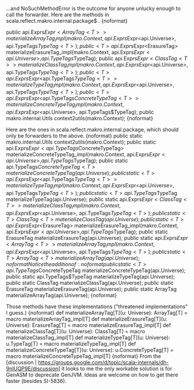 ...and NoSuchMethodError is the outcome for anyone unlucky enough to call the forwarder.  Here are the methods in scala.reflect.makro.internal.package$ .
{noformat}

public <T> api.Exprs$Expr<ArrayTag<T>> materializeArrayTag_impl(makro.Context, api.Exprs$Expr<api.Universe>, api.TypeTags$TypeTag<T>);
public <T> api.Exprs$Expr<ErasureTag<T>> materializeErasureTag_impl(makro.Context, api.Exprs$Expr<api.Universe>, api.TypeTags$TypeTag<T>);
public <T> api.Exprs$Expr<ClassTag<T>> materializeClassTag_impl(makro.Context, api.Exprs$Expr<api.Universe>, api.TypeTags$TypeTag<T>);
public <T> api.Exprs$Expr<api.TypeTags$TypeTag<T>> materializeTypeTag_impl(makro.Context, api.Exprs$Expr<api.Universe>, api.TypeTags$TypeTag<T>);
public <T> api.Exprs$Expr<api.TypeTags$ConcreteTypeTag<T>> materializeConcreteTypeTag_impl(makro.Context, api.Exprs$Expr<api.Universe>, api.TypeTags$TypeTag<T>);
public makro.internal.Utils context2utils(makro.Context);
{noformat}

Here are the ones in scala.reflect.makro.internal.package, which should only be forwarders to the above.
{noformat}
public static makro.internal.Utils context2utils(makro.Context);
public static <T> api.Exprs$Expr<api.TypeTags$ConcreteTypeTag<T>> materializeConcreteTypeTag_impl(makro.Context, api.Exprs$Expr<api.Universe>, api.TypeTags$TypeTag<T>);
public static <T> api.TypeTags$ConcreteTypeTag<T> materializeConcreteTypeTag(api.Universe);
public static <T> api.Exprs$Expr<api.TypeTags$TypeTag<T>> materializeTypeTag_impl(makro.Context, api.Exprs$Expr<api.Universe>, api.TypeTags$TypeTag<T>);
public static <T> api.TypeTags$TypeTag<T> materializeTypeTag(api.Universe);
public static <T> api.Exprs$Expr<ClassTag<T>> materializeClassTag_impl(makro.Context, api.Exprs$Expr<api.Universe>, api.TypeTags$TypeTag<T>);
public static <T> ClassTag<T> materializeClassTag(api.Universe);
public static <T> api.Exprs$Expr<ErasureTag<T>> materializeErasureTag_impl(makro.Context, api.Exprs$Expr<api.Universe>, api.TypeTags$TypeTag<T>);
public static <T> ErasureTag<T> materializeErasureTag(api.Universe);
public static <T> api.Exprs$Expr<ArrayTag<T>> materializeArrayTag_impl(makro.Context, api.Exprs$Expr<api.Universe>, api.TypeTags$TypeTag<T>);
public static <T> ArrayTag<T> materializeArrayTag(api.Universe);
{noformat}
Notice the addition of:
{noformat}
public static <T> api.TypeTags$ConcreteTypeTag<T> materializeConcreteTypeTag(api.Universe);
public static <T> api.TypeTags$TypeTag<T> materializeTypeTag(api.Universe);
public static <T> ClassTag<T> materializeClassTag(api.Universe);
public static <T> ErasureTag<T> materializeErasureTag(api.Universe);
public static <T> ArrayTag<T> materializeArrayTag(api.Universe);
{noformat}

Those methods have these implementations ("threatened implementations" I guess.)
{noformat}
def materializeArrayTag[T](u: Universe): ArrayTag[T] = macro materializeArrayTag_impl[T]
def materializeErasureTag[T](u: Universe): ErasureTag[T] = macro materializeErasureTag_impl[T]
def materializeClassTag[T](u: Universe): ClassTag[T] = macro materializeClassTag_impl[T]
def materializeTypeTag[T](u: Universe): u.TypeTag[T] = macro materializeTypeTag_impl[T]
def materializeConcreteTypeTag[T](u: Universe): u.ConcreteTypeTag[T] = macro materializeConcreteTypeTag_impl[T]
{noformat}
From the [discussion | https://groups.google.com/d/topic/scala-internals/dh-9nIUQP9E/discussion] it looks to me the only workable solution is for GenASM to deprecate GenJVM. Ideas are welcome on how to get there faster (besides SI-5836).
